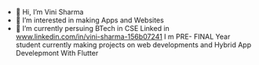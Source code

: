 - 👋 Hi, I’m Vini Sharma 
- 👀 I’m interested in making Apps and Websites 
- 🌱 I’m currently persuing BTech in CSE
Linked in  www.linkedin.com/in/vini-sharma-156b07241
I m PRE- FINAL Year student currently making projects on web developments and Hybrid App Develepmont With Flutter
